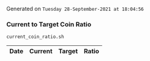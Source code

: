 Generated on `Tuesday 28-September-2021 at 18:04:56`

### Current to Target Coin Ratio
`current_coin_ratio.sh`

Date|Current|Target|Ratio
---|---|---|---
